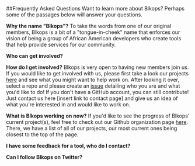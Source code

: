 ##Frequently Asked Questions
Want to learn more about Blkops? Perhaps some of the passages below will answer your questions. 

**Why the name "Blkops"?**
To take the words from one of our original members, Blkops is a bit of a "tongue-in-cheek" name that enforces our vision of being a group of African American developers who create tools that help provide services for our community.

**Who can get involved?**


**How do I get involved?**
Blkops is very open to having new members join us. If you would like to get involved with us, please first take a look our projects [here](https://github.com/blkops) and see what you might want to help work on. After looking it over, select a repo and please create an [issue](https://guides.github.com/features/issues/) detailing who you are and what you'd like to do! If you don't have a GitHub account, you can still contribute! Just contact us here [insert link to contact page] and give us an idea of what you're interested in and would like to work on. 

**What is Blkops working on now?**
If you'd like to see the progress of Blkops' current project(s), feel free to check out our Github organization page [here](https://github.com/blkops). There, we have a list of all of our projects, our most current ones being closest to the top of the page.  


**I have some feedback for a tool, who do I contact?**


**Can I follow Blkops on Twitter?**
